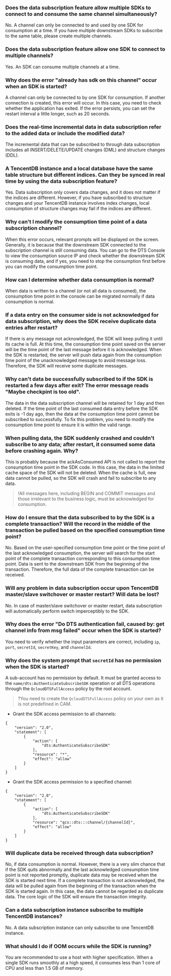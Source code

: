 
### Does the data subscription feature allow multiple SDKs to connect to and consume the same channel simultaneously?
No. A channel can only be connected to and used by one SDK for consumption at a time. If you have multiple downstream SDKs to subscribe to the same table, please create multiple channels.

### Does the data subscription feature allow one SDK to connect to multiple channels?
Yes. An SDK can consume multiple channels at a time.

### Why does the error "already has sdk on this channel" occur when an SDK is started?
A channel can only be connected to by one SDK for consumption. If another connection is created, this error will occur. In this case, you need to check whether the application has exited. If the error persists, you can set the restart interval a little longer, such as 20 seconds.

### Does the real-time incremental data in data subscription refer to the added data or include the modified data?
The incremental data that can be subscribed to through data subscription includes all INSERT/DELETE/UPDATE changes (DML) and structure changes (DDL).

### A TencentDB instance and a local database have the same table structure but different indices. Can they be synced in real time by using the data subscription feature?
Yes. Data subscription only covers data changes, and it does not matter if the indices are different. However, if you have subscribed to structure changes and your TencentDB instance involves index changes, local consumption of structure changes may fail if the indices are different.

### Why can't I modify the consumption time point of a data subscription channel?
When this error occurs, relevant prompts will be displayed on the screen. Generally, it is because that the downstream SDK connected to the subscription channel is still consuming data. You can go to the DTS Console to view the consumption source IP and check whether the downstream SDK is consuming data, and if yes, you need to stop the consumption first before you can modify the consumption time point.

### How can I determine whether data consumption is normal?
When data is written to a channel (or not all data is consumed), the consumption time point in the console can be migrated normally if data consumption is normal.

### If a data entry on the consumer side is not acknowledged for data subscription, why does the SDK receive duplicate data entries after restart?
If there is any message not acknowledged, the SDK will keep pulling it until its cache is full. At this time, the consumption time point saved on the server will be the time point of the last message before it is acknowledged.
When the SDK is restarted, the server will push data again from the consumption time point of the unacknowledged message to avoid message loss. Therefore, the SDK will receive some duplicate messages.

### Why can't data be successfully subscribed to if the SDK is restarted a few days after exit? The error message reads "Maybe checkpint is too old".
The data in the data subscription channel will be retained for 1 day and then deleted. If the time point of the last consumed data entry before the SDK exits is -1 day ago, then the data at the consumption time point cannot be subscribed to successfully. To fix this problem, you need to modify the consumption time point to ensure it is within the valid range.

### When pulling data, the SDK suddenly crashed and couldn't subscribe to any data; after restart, it consumed some data before crashing again. Why?
This is probably because the ackAsConsumed API is not called to report the consumption time point in the SDK code. In this case, the data in the limited cache space of the SDK will not be deleted. When the cache is full, new data cannot be pulled, so the SDK will crash and fail to subscribe to any data.
>!All messages here, including BEGIN and COMMIT messages and those irrelevant to the business logic, must be acknowledged for consumption.

### How do I ensure that the data subscribed to by the SDK is a complete transaction? Will the record in the middle of the transaction be pulled based on the specified consumption time point?
No. Based on the user-specified consumption time point or the time point of the last acknowledged consumption, the server will search for the start point of the complete transaction corresponding to this consumption time point. Data is sent to the downstream SDK from the beginning of the transaction. Therefore, the full data of the complete transaction can be received.

### Will any problem in data subscription occur upon TencentDB master/slave switchover or master restart? Will data be lost?
No. In case of master/slave switchover or master restart, data subscription will automatically perform switch imperceptibly to the SDK.

### Why does the error "Do DTS authentication fail, caused by: get channel info from msg failed" occur when the SDK is started?
You need to verify whether the input parameters are correct, including `ip`, `port`, `secretId`, `secretKey`, and `channelId`.

### Why does the system prompt that `secretId` has no permission when the SDK is started?
A sub-account has no permission by default. It must be granted access to the `name/dts:AuthenticateSubscribeSDK` operation or all DTS operations through the `QcloudDTSFullAccess` policy by the root account.
>?You need to create the `QcloudDTSFullAccess` policy on your own as it is not predefined in CAM.

- Grant the SDK access permission to all channels:
```
{
    "version": "2.0",
    "statement": [
        {
            "action": [
                "dts:AuthenticateSubscribeSDK"
            ],
            "resource": "*",
            "effect": "allow"
        }
    ]
}
```
- Grant the SDK access permission to a specified channel:
```
{
    "version": "2.0",
    "statement": [
        {
            "action": [
                "dts:AuthenticateSubscribeSDK"
            ],
            "resource": "qcs::dts:::channel/{channelId}",
            "effect": "allow"
        }
    ]
}
```


### Will duplicate data be received through data subscription?
No, if data consumption is normal. However, there is a very slim chance that if the SDK quits abnormally and the last acknowledged consumption time point is not reported promptly, duplicate data may be received when the SDK is started next time.
If a complete transaction is not acknowledged, the data will be pulled again from the beginning of the transaction when the SDK is started again. In this case, the data cannot be regarded as duplicate data. The core logic of the SDK will ensure the transaction integrity. 

### Can a data subscription instance subscribe to multiple TencentDB instances?
No. A data subscription instance can only subscribe to one TencentDB instance.

### What should I do if OOM occurs while the SDK is running?
You are recommended to use a host with higher specification. When a single SDK runs smoothly at a high speed, it consumes less than 1 core of CPU and less than 1.5 GB of memory.
